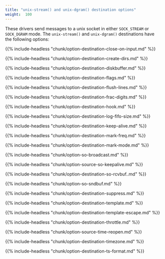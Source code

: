 ```yaml
---
title: "unix-stream() and unix-dgram() destination options"
weight:  100
---
```

<!-- DISCLAIMER: This file is based on the syslog-ng Open Source Edition documentation https://github.com/balabit/syslog-ng-ose-guides/commit/2f4a52ee61d1ea9ad27cb4f3168b95408fddfdf2 and is used under the terms of The syslog-ng Open Source Edition Documentation License. The file has been modified by Axoflow. -->

These drivers send messages to a unix socket in either `SOCK_STREAM` or `SOCK_DGRAM` mode. The `unix-stream()` and `unix-dgram()` destinations have the following options:

{{% include-headless "chunk/option-destination-close-on-input.md" %}}

{{% include-headless "chunk/option-destination-create-dirs.md" %}}

{{% include-headless "chunk/option-destination-diskbuffer.md" %}}

{{% include-headless "chunk/option-destination-flags.md" %}}

{{% include-headless "chunk/option-destination-flush-lines.md" %}}

{{% include-headless "chunk/option-destination-frac-digits.md" %}}

{{% include-headless "chunk/option-destination-hook.md" %}}

{{% include-headless "chunk/option-destination-log-fifo-size.md" %}}

{{% include-headless "chunk/option-destination-keep-alive.md" %}}

{{% include-headless "chunk/option-destination-mark-freq.md" %}}

{{% include-headless "chunk/option-destination-mark-mode.md" %}}

{{% include-headless "chunk/option-so-broadcast.md" %}}

{{% include-headless "chunk/option-source-so-keepalive.md" %}}

{{% include-headless "chunk/option-destination-so-rcvbuf..md" %}}

{{% include-headless "chunk/option-so-sndbuf.md" %}}

{{% include-headless "chunk/option-destination-suppress.md" %}}

{{% include-headless "chunk/option-destination-template.md" %}}

{{% include-headless "chunk/option-destination-template-escape.md" %}}

{{% include-headless "chunk/option-destination-throttle.md" %}}

{{% include-headless "chunk/option-source-time-reopen.md" %}}

{{% include-headless "chunk/option-destination-timezone.md" %}}

{{% include-headless "chunk/option-destination-ts-format.md" %}}
